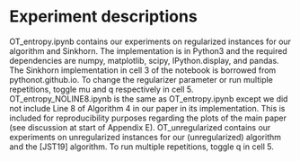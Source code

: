 # Experiment descriptions
OT_entropy.ipynb contains our experiments on regularized instances for our algorithm and Sinkhorn. The implementation is in Python3 and the required dependencies are numpy, matplotlib, scipy, IPython.display, and pandas.
The Sinkhorn implementation in cell 3 of the notebook is borrowed from pythonot.github.io.
To change the regularizer parameter or run multiple repetitions, toggle mu and q respectively in cell 5.
OT_entropy_NOLINE8.ipynb is the same as OT_entropy.ipynb except we did not include Line 8 of Algorithm 4 in our paper in its implementation. This is included for reproducibility purposes regarding the plots of the main paper (see discussion at start of Appendix E).
OT_unregularized contains our experiments on unregularized instances for our (unregularized) algorithm and the [JST19] algorithm. 
To run multiple repetitions, toggle q in cell 5.
